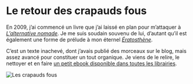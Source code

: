 # Le retour des crapauds fous

En 2009, j’ai commencé un livre que j’ai laissé en plan pour m’attaquer à *[L’alternative nomade](https://tcrouzet.com/alternative-nomade/)*. Je me suis soudain souvenu de lui, d’autant qu’il est également une forme de prélude à mon éternel *[Ératosthène](https://tcrouzet.com/eratosthene/)*.<span id="more-34180"></span>

C’est un texte inachevé, dont j’avais publié des morceaux sur le blog, mais assez avancé pour constituer un tout organique. Je viens de le relire, le nettoyer et en faire [un petit ebook disponible dans toutes les librairies](https://tcrouzet.com/les-crapauds-fous/).

![Les crapauds fous](https://tcrouzet.com/images_tc/2014/01/cover.png)
